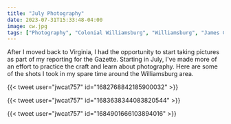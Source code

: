 ```yaml
---
title: "July Photography"
date: 2023-07-31T15:33:48-04:00
image: cw.jpg
tags: ["Photography", "Colonial Williamsburg", "Williamsburg", "James City County", "Tourism", "Nature"]
---
```


After I moved back to Virginia, I had the opportunity to start taking pictures as part of my reporting for the Gazette. Starting in July, I've made more of an effort to practice the craft and learn about photography. Here are some of the shots I took in my spare time around the Williamsburg area.

{{< tweet user="jwcat757" id="1682768842185900032" >}}

{{< tweet user="jwcat757" id="1683638344083820544" >}}

{{< tweet user="jwcat757" id="1684901666103894016" >}}
